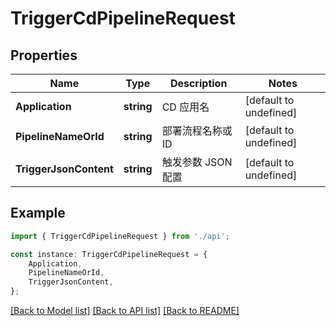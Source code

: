 # TriggerCdPipelineRequest


## Properties

Name | Type | Description | Notes
------------ | ------------- | ------------- | -------------
**Application** | **string** | CD 应用名 | [default to undefined]
**PipelineNameOrId** | **string** | 部署流程名称或 ID | [default to undefined]
**TriggerJsonContent** | **string** | 触发参数 JSON 配置 | [default to undefined]

## Example

```typescript
import { TriggerCdPipelineRequest } from './api';

const instance: TriggerCdPipelineRequest = {
    Application,
    PipelineNameOrId,
    TriggerJsonContent,
};
```

[[Back to Model list]](../README.md#documentation-for-models) [[Back to API list]](../README.md#documentation-for-api-endpoints) [[Back to README]](../README.md)
